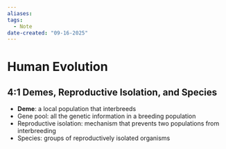 ```yaml
---
aliases:
tags:
  - Note
date-created: "09-16-2025"
---
```

# Human Evolution

## 4:1 Demes, Reproductive Isolation, and Species
- **Deme**: a local population that interbreeds
- Gene pool: all the genetic information in a breeding population
- Reproductive isolation: mechanism that prevents two populations from interbreeding
- Species: groups of reproductively isolated organisms